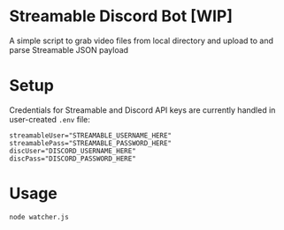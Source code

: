 # Streamable Discord Bot [WIP]
A simple script to grab video files from local directory and upload to and parse Streamable JSON payload

# Setup
Credentials for Streamable and Discord API keys are currently handled in user-created `.env` file:
```
streamableUser="STREAMABLE_USERNAME_HERE"
streamablePass="STREAMABLE_PASSWORD_HERE"
discUser="DISCORD_USERNAME_HERE"
discPass="DISCORD_PASSWORD_HERE"
```

# Usage
```bash
node watcher.js
```